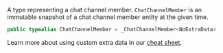 
A type representing a chat channel member. `ChatChannelMember` is an immutable snapshot of a chat channel member entity
at the given time.

``` swift
public typealias ChatChannelMember = _ChatChannelMember<NoExtraData>
```

> 

Learn more about using custom extra data in our [cheat sheet](https://github.com/GetStream/stream-chat-swift/wiki/Cheat-Sheet#working-with-extra-data).

